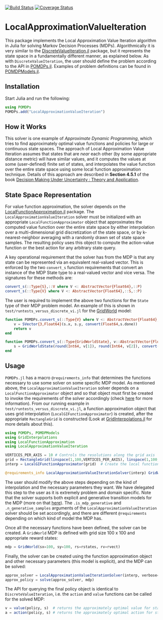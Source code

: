 [![Build Status](https://travis-ci.org/JuliaPOMDP/LocalApproximationValueIteration.jl.svg?branch=master)](https://travis-ci.org/JuliaPOMDP/LocalApproximationValueIteration.jl)
[![Coverage Status](https://coveralls.io/repos/github/JuliaPOMDP/LocalApproximationValueIteration.jl/badge.svg?branch=master)](https://coveralls.io/github/JuliaPOMDP/LocalApproximationValueIteration.jl?branch=master)

# LocalApproximationValueIteration

This package implements the Local Approximation Value Iteration algorithm in Julia for solving
Markov Decision Processes (MDPs). Algorithmically it is very similar to the [DiscreteValueIteration.jl](https://github.com/JuliaPOMDP/DiscreteValueIteration.jl) 
package, but it represents the state space in a fundamentally different manner, as explained below.
As with `DiscreteValueIteration`, the user should define the problem according to the API in
[POMDPs.jl](https://github.com/JuliaPOMDP/POMDPs.jl). Examples of problem definitions can be found in
[POMDPModels.jl](https://github.com/JuliaPOMDP/POMDPModels.jl).

## Installation

Start Julia and run the following:

```julia
using POMDPs
POMDPs.add("LocalApproximationValueIteration")
```

## How it Works

This solver is one example of _Approximate Dynamic Programming_, which tries to find approximately optimal
value functions and policies for large or continuous state spaces. The approach of Local Approximation Value
Iteration assumes that states that are _near_ each other (by some appropriate distance metric) will have similar
values, and it computes the values at some (user-defined) finite set of states, and interpolates the value
function over the entire state space using some local function approximation technique. Details of this approach
are described in **Section 4.5.1** of the book [Decision Making Under Uncertainty : Theory and Application](https://dl.acm.org/citation.cfm?id=2815660).

## State Space Representation

For value function approximation, the solver depends on the [LocalFunctionApproximation.jl](https://github.com/sisl/LocalFunctionApproximation.jl)
package. The `LocalApproximationValueIteration` solver must be
initialized with an appropriate `LocalFunctionApproximator` object that approximates
the computed value function over the entire state space by either interpolation over a multi-dimensional grid discretization
of the state space, or by k-nearest-neighbor averaging
with a randomly drawn set of state space samples. The resulting policy uses this object to compute the action-value
function or the best action for any arbitrary state query.

A key operational requirement that the solver has from the MDP is that any state can be represented via an equivalent
real-valued vector. This is enforced by the two `convert_s` function requirements that convert an instance of
the MDP State type to a real-valued vector and vice versa. The signatures for these methods are:

```julia
convert_s(::Type{S},::V where V <: AbstractVector{Float64},::P)
convert_s(::Type{V} where V <: AbstractVector{Float64},::S,::P)
```

The user is required to implement the above two functions for the `State` type of their MDP problem model. An example of this
is shown in `test/runtests_versus_discrete_vi.jl` for the [GridWorld](https://github.com/JuliaPOMDP/POMDPModels.jl/blob/master/src/GridWorlds.jl) model:

```julia
function POMDPs.convert_s(::Type{V} where V <: AbstractVector{Float64}, s::GridWorldState, mdp::GridWorld)
    v = SVector{3,Float64}(s.x, s.y, convert(Float64,s.done))
    return v
end

function POMDPs.convert_s(::Type{GridWorldState}, v::AbstractVector{Float64}, mdp::GridWorld)
    s = GridWorldState(round(Int64, v[1]), round(Int64, v[2]), convert(Bool, v[3]))
end
```

## Usage

`POMDPs.jl` has a macro `@requirements_info` that determines the functions necessary to use some solver on some specific MDP model. As mentioned above, the
`LocalApproximationValueIteration` solver depends on a `LocalFunctionApproximator` object and so that object must first be created to invoke
the requirements of the solver accordingly (check [here](http://juliapomdp.github.io/POMDPs.jl/latest/requirements/) for more information). From our running example in `test/runtests_versus_discrete_vi.jl`, a function approximation object that uses grid interpolation 
(`LocalGIFunctionApproximator`) is created, after the appropriate `RectangleGrid` is 
constructed (Look at [GridInterpolations.jl](https://github.com/sisl/GridInterpolations.jl/blob/master/src/GridInterpolations.jl/) for more details about this).

```julia
using POMDPs, POMDPModels
using GridInterpolations
using LocalFunctionApproximation
using LocalApproximationValueIteration

VERTICES_PER_AXIS = 10 # Controls the resolutions along the grid axis
grid = RectangleGrid(linspace(1,100,VERTICES_PER_AXIS), linspace(1,100,VERTICES_PER_AXIS), [0.0, 1.0]) # Create the interpolating grid
interp = LocalGIFunctionApproximator(grid)  # Create the local function approximator using the grid

@requirements_info LocalApproximationValueIterationSolver(interp) GridWorld() # Check if the solver requirements are met
```

The user should modify the above steps depending on the kind of interpolation and the necessary parameters they want. We have delegated this step to the user
as it is extremely problem and domain specific. Note that the solver supports both explicit and generative transition models for the MDP (more on that [here](http://juliapomdp.github.io/POMDPs.jl/latest/def_pomdp/)).
The `.is_mdp_generative` and `.n_generative_samples` arguments of the `LocalApproximationValueIteration` solver should be set accordingly, and there are different
`@requirements` depending on which kind of model the MDP has.

Once all the necessary functions have been defined, the solver can be created.  A `GridWorld` MDP is defined with grid size 100 x 100 and appropriate reward states:

```julia
mdp = GridWorld(sx=100, sy=100, rs=rstates, rv=rvect)
```

Finally, the solver can be created using the function approximation object and other necessary parameters
(this model is explicit), and the MDP can be solved:

```julia
approx_solver = LocalApproximationValueIterationSolver(interp, verbose=true, max_iterations=1000, is_mdp_generative=false)
approx_policy = solve(approx_solver, mdp)
```

The API for querying the final policy object is identical to `DiscreteValueIteration`, i.e. the `action` and `value` functions can be called for the solved MDP:

```julia
v = value(policy, s)  # returns the approximately optimal value for state s
a = action(policy, s) # returns the approximately optimal action for state s
```